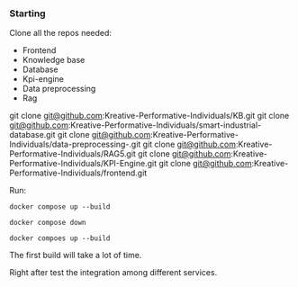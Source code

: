### Starting 
Clone all the repos needed:
- Frontend
- Knowledge base 
- Database
- Kpi-engine 
- Data preprocessing 
- Rag 

git clone git@github.com:Kreative-Performative-Individuals/KB.git
git clone git@github.com:Kreative-Performative-Individuals/smart-industrial-database.git
git clone git@github.com:Kreative-Performative-Individuals/data-preprocessing-.git
git clone git@github.com:Kreative-Performative-Individuals/RAG5.git
git clone git@github.com:Kreative-Performative-Individuals/KPI-Engine.git
git clone git@github.com:Kreative-Performative-Individuals/frontend.git

Run: 

``docker compose up --build``

``docker compose down``

``docker compoes up --build``

The first build will take a lot of time. 

Right after test the integration among different services.
